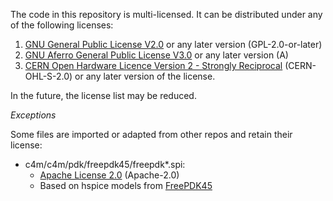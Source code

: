 The code in this repository is multi-licensed. It can be distributed under any of the following licenses:

1. [GNU General Public License V2.0](LICENSES/gpl-2.0.txt) or any later version (GPL-2.0-or-later)
2. [GNU Aferro General Public License V3.0](LICENSES/agpl-3.0.txt) or any later version (A)
3. [CERN Open Hardware Licence Version 2 - Strongly Reciprocal](LICENSES/cern_ohl_s_v2.txt) (CERN-OHL-S-2.0) or any later version of the license.

In the future, the license list may be reduced.

*Exceptions*

Some files are imported or adapted from other repos and retain their license:

* c4m/c4m/pdk/freepdk45/freepdk*.spi:
  * [Apache License 2.0](LICENSES/apache-2.0.txt) (Apache-2.0)
  * Based on hspice models from [FreePDK45](https://www.eda.ncsu.edu/wiki/FreePDK45:Contents)

